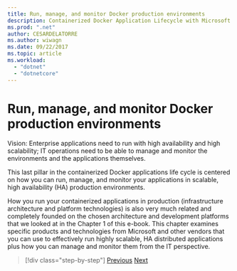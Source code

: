 ```yaml
---
title: Run, manage, and monitor Docker production environments
description: Containerized Docker Application Lifecycle with Microsoft Platform and Tools
ms.prod: ".net"
author: CESARDELATORRE
ms.author: wiwagn
ms.date: 09/22/2017
ms.topic: article
ms.workload: 
  - "dotnet"
  - "dotnetcore"
---
```


# Run, manage, and monitor Docker production environments

Vision: Enterprise applications need to run with high availability and high scalability; IT operations need to be able to manage and monitor the environments and the applications themselves.

This last pillar in the containerized Docker applications life cycle is centered on how you can run, manage, and monitor your applications in scalable, high availability (HA) production environments.

How you run your containerized applications in production (infrastructure architecture and platform technologies) is also very much related and completely founded on the chosen architecture and development platforms that we looked at in the Chapter 1 of this e-book. This chapter examines specific products and technologies from Microsoft and other vendors that you can use to effectively run highly scalable, HA distributed applications plus how you can manage and monitor them from the IT perspective.


> [!div class="step-by-step"]
> [Previous](../docker-devops-workflow/docker-application-outer-loop-devops-workflow.md)
> [Next](run-microservices-based-applications-in-production.md)
